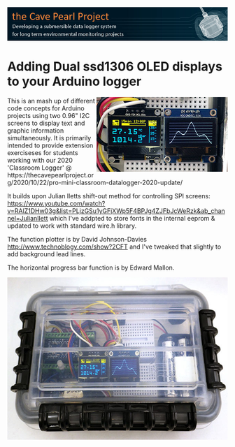 <img src="https://github.com/EKMallon/The_Cave_Pearl_Project_CURRENT_codebuilds/blob/master/images/CavePearlProjectBanner_130x850px.jpg">

# Adding Dual ssd1306 OLED displays to your Arduino logger


<img align="right" src="https://github.com/EKMallon/Dual-ssd1306-OLED/blob/main/images/DualOLEDscreens_1_300px.jpg" height="171" width="300">
This is an mash up of different code concepts for Arduino projects using two 0.96" I2C screens to display text and graphic information simultaneously.
It is primarily intended to provide extension exerciseses for students working with our 2020 'Classroom Logger' @  
https://thecavepearlproject.org/2020/10/22/pro-mini-classroom-datalogger-2020-update/ 

It builds upon Julian Iletts shift-out method for controlling SPI screens: https://www.youtube.com/watch?v=RAlZ1DHw03g&list=PLjzGSu1yGFjXWp5F4BPJg4ZJFbJcWeRzk&ab_channel=JulianIlett  which I've addpted to store fonts in the internal eeprom & updated to work with standard wire.h library. 

The function plotter is by David Johnson-Davies http://www.technoblogy.com/show?2CFT and I've tweaked that slightly to add background lead lines. 

The horizontal progress bar function is by Edward Mallon.

<img src="https://github.com/EKMallon/Dual-ssd1306-OLED/blob/main/images/2020_dualOLEDscreens_ClassroomLoggerBuild_640px.jpg" height="372" width="640">
